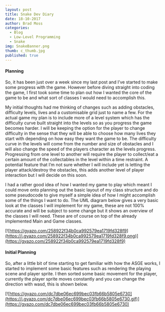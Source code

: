 ```yaml
---
layout: post
title: Snake Dev Diary
date: 18-10-2017
author: Brad Moss
categories:
  - Blog
  - Low-Level Programming
  - Snake
img: SnakeBanner.png
thumb: c_thumb.jpg
published: true
---
```


#### Planning

So, it has been just over a week since my last post and I’ve started to make some progress with the game. However before diving straight into coding the game, I first took some time to plan out how I wanted the core of the game to be and what sort of classes I would need to accomplish this.

My initial thoughts had me thinking of changes such as adding obstacles, difficulty levels, lives and a customisable grid just to name a few. For the actual game my plan is to include more of a level system which has the difficulty curve built straight into the levels so as you progress the game becomes harder. I will be keeping the option for the player to change difficulty in the sense that they will be able to choose how many lives they start with depending on how easy they want the game to be. The difficulty curve in the levels will come from the number and size of obstacles and I will also change the speed of the players character as the levels progress. Progressing from one level to another will require the player to collect/eat a certain amount of the collectables in the level within a time restraint. A potential feature that I’m not sure whether I will include yet is letting the player attack/destroy the obstacles, this adds another level of player interaction but I will decide on this soon. 

I had a rather good idea of how I wanted my game to play which meant I could move onto planning out the basic layout of my class structure and do some pseudocode to give myself a simple idea of how I might accomplish some of the things I want to do. The UML diagram below gives a very basic look at the classes I will implement for my game, these are not 100% accurate and will be subject to some change but it shows an overview of the classes I will need. These are of course on top of the already implemented Main and Game classes.

[![https://gyazo.com/258922f34b0ca992579ea1719fd328f9](https://i.gyazo.com/258922f34b0ca992579ea1719fd328f9.png)](https://gyazo.com/258922f34b0ca992579ea1719fd328f9)

#### Initial Planning

So, after a little bit of time starting to get familiar with how the ASGE works, I started to implement some basic features such as rendering the playing scene and player sprite. I then sorted some basic movement for the player, currently the player sprite moves constantly and you can change the direction with wasd, this is shown below.

[![https://gyazo.com/dc7dbe06ec699bec03fb66b5805e6730](https://i.gyazo.com/dc7dbe06ec699bec03fb66b5805e6730.gif)](https://gyazo.com/dc7dbe06ec699bec03fb66b5805e6730)

